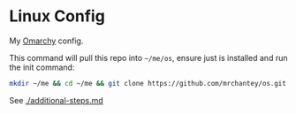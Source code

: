 # Linux Config

My [Omarchy](https://omarchy.org/) config.

This command will pull this repo into `~/me/os`, ensure just is installed and run the init command:
```sh
mkdir ~/me && cd ~/me && git clone https://github.com/mrchantey/os.git && cd os && sudo pacman -S --noconfirm just && just init
```

See [./additional-steps.md](./additional-steps.md)
